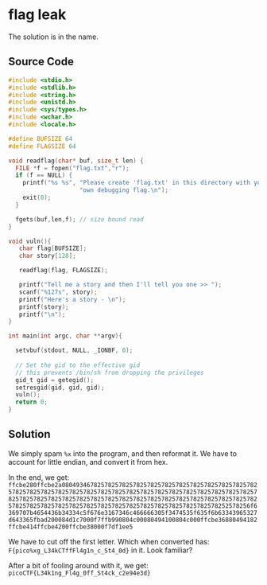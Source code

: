 # flag leak

The solution is in the name.

## Source Code
```c
#include <stdio.h>
#include <stdlib.h>
#include <string.h>
#include <unistd.h>
#include <sys/types.h>
#include <wchar.h>
#include <locale.h>

#define BUFSIZE 64
#define FLAGSIZE 64

void readflag(char* buf, size_t len) {
  FILE *f = fopen("flag.txt","r");
  if (f == NULL) {
    printf("%s %s", "Please create 'flag.txt' in this directory with your",
                    "own debugging flag.\n");
    exit(0);
  }

  fgets(buf,len,f); // size bound read
}

void vuln(){
   char flag[BUFSIZE];
   char story[128];

   readflag(flag, FLAGSIZE);

   printf("Tell me a story and then I'll tell you one >> ");
   scanf("%127s", story);
   printf("Here's a story - \n");
   printf(story);
   printf("\n");
}

int main(int argc, char **argv){

  setvbuf(stdout, NULL, _IONBF, 0);
  
  // Set the gid to the effective gid
  // this prevents /bin/sh from dropping the privileges
  gid_t gid = getegid();
  setresgid(gid, gid, gid);
  vuln();
  return 0;
}
```
## Solution

We simply spam `%x` into the program, and then reformat it. We have to account for little endian, and convert it from hex.

In the end, we get:
`ffcbe280ffcbe2a08049346782578257825782578257825782578257825782578257825782578257825782578257825782578257825782578257825782578257825782578257825782578257825782578257825782578257825782578257825782578257825782578257825782578257825782578257825782578257825782578257825782578252578256f6369707b4654436b34334c5f676e3167346c466666305f3474535f635f6b63343965327d643365fbad200084d1c7000f7ffb990804c00080494100804c000ffcbe36880494182ffcbe414ffcbe4200ffcbe38000f7df1ee5`

We have to cut off the first letter. 
Which when converted has: `F{pico%xg_L34kCTffFl4g1n_c_St4_0d}` in it. Look familiar?

After a bit of fooling around with it, we get: `picoCTF{L34k1ng_Fl4g_0ff_St4ck_c2e94e3d}`
